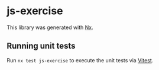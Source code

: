 # js-exercise

This library was generated with [Nx](https://nx.dev).

## Running unit tests

Run `nx test js-exercise` to execute the unit tests via [Vitest](https://vitest.dev/).
